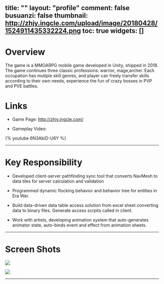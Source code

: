 ﻿title: ""
layout: "profile"
comment: false
busuanzi: false
thumbnail: http://zhjy.ingcle.com/upload/image/20180428/1524911435332224.png
toc: true
widgets: []
---


# Overview

The game is a MMOARPG mobile game developed in Unity, shipped in 2018. The game continues three classic professions: warrior, mage,archer. Each occupation has mutiple skill genres, and player can freely transfer skills according to their own needs, experience the fun of crazy bosses in PVP and PVE battles.

# Links

- Game Page: http://zhjy.ingcle.com/


- Gameplay Video: 

{% youtube 6N3AbiD-U6Y %}

---
# Key Responsibility

-  Developed client-server pathfinding sync tool that converts NavMesh to data tiles for server calculation and validation

- Programmed dynamic flocking behavior and behavior tree for
entities in Era War.

- Build data-driven data table access solution from excel sheet converting data to binary files. Generate access scrpits called in client. 
  
- Work with artists, developing animation system that auto-generates animator state, auto-binds event and effect from animation sheets.
 

---
# Screen Shots

![](http://zhjy.ingcle.com/upload/image/20180428/1524911292527333.jpg)


![](http://zhjy.ingcle.com/upload/image/20180530/1527652256861800.jpg)


---
